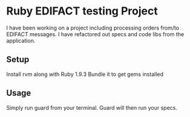 # Ruby EDIFACT testing Project
I have been working on a project including processing orders from/to EDIFACT messages.
I have refactored out specs and code libs from the application.

## Setup
Install rvm along with Ruby 1.9.3
Bundle it to get gems installed

## Usage
Simply run guard from your terminal.
Guard will then run your specs.  
